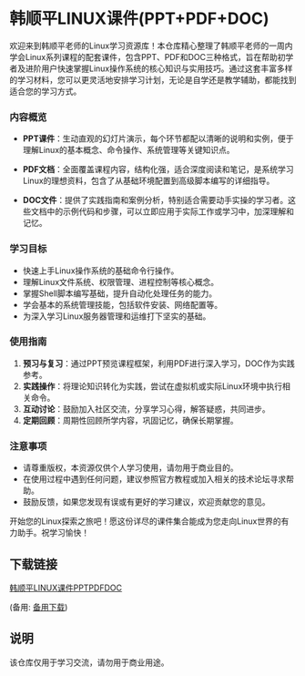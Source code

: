 # 韩顺平LINUX课件(PPT+PDF+DOC)

欢迎来到韩顺平老师的Linux学习资源库！本仓库精心整理了韩顺平老师的一周内学会Linux系列课程的配套课件，包含PPT、PDF和DOC三种格式，旨在帮助初学者及进阶用户快速掌握Linux操作系统的核心知识与实用技巧。通过这套丰富多样的学习材料，您可以更灵活地安排学习计划，无论是自学还是教学辅助，都能找到适合您的学习方式。

### 内容概览

- **PPT课件**：生动直观的幻灯片演示，每个环节都配以清晰的说明和实例，便于理解Linux的基本概念、命令操作、系统管理等关键知识点。
  
- **PDF文档**：全面覆盖课程内容，结构化强，适合深度阅读和笔记，是系统学习Linux的理想资料，包含了从基础环境配置到高级脚本编写的详细指导。
  
- **DOC文件**：提供了实践指南和案例分析，特别适合需要动手实操的学习者。这些文档中的示例代码和步骤，可以立即应用于实际工作或学习中，加深理解和记忆。

### 学习目标

- 快速上手Linux操作系统的基础命令行操作。
- 理解Linux文件系统、权限管理、进程控制等核心概念。
- 掌握Shell脚本编写基础，提升自动化处理任务的能力。
- 学会基本的系统管理技能，包括软件安装、网络配置等。
- 为深入学习Linux服务器管理和运维打下坚实的基础。

### 使用指南

1. **预习与复习**：通过PPT预览课程框架，利用PDF进行深入学习，DOC作为实践参考。
2. **实践操作**：将理论知识转化为实践，尝试在虚拟机或实际Linux环境中执行相关命令。
3. **互动讨论**：鼓励加入社区交流，分享学习心得，解答疑惑，共同进步。
4. **定期回顾**：周期性回顾所学内容，巩固记忆，确保长期掌握。

### 注意事项

- 请尊重版权，本资源仅供个人学习使用，请勿用于商业目的。
- 在使用过程中遇到任何问题，建议参照官方教程或加入相关的技术论坛寻求帮助。
- 鼓励反馈，如果您发现有误或有更好的学习建议，欢迎贡献您的意见。

开始您的Linux探索之旅吧！愿这份详尽的课件集合能成为您走向Linux世界的有力助手。祝学习愉快！

## 下载链接
[韩顺平LINUX课件PPTPDFDOC](https://pan.quark.cn/s/a120a3332624) 

(备用: [备用下载](https://pan.baidu.com/s/1TQkNX08aSzPMi2Bcg8ohVQ?pwd=1234))

## 说明

该仓库仅用于学习交流，请勿用于商业用途。
